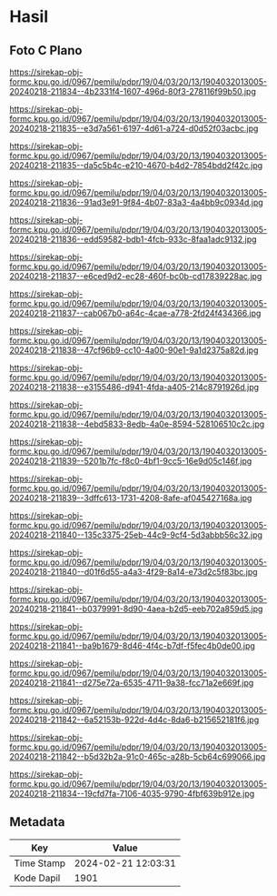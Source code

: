 # Hasil

## Foto C Plano

https://sirekap-obj-formc.kpu.go.id/0967/pemilu/pdpr/19/04/03/20/13/1904032013005-20240218-211834--4b2331f4-1607-496d-80f3-278116f99b50.jpg

https://sirekap-obj-formc.kpu.go.id/0967/pemilu/pdpr/19/04/03/20/13/1904032013005-20240218-211835--e3d7a561-6197-4d61-a724-d0d52f03acbc.jpg

https://sirekap-obj-formc.kpu.go.id/0967/pemilu/pdpr/19/04/03/20/13/1904032013005-20240218-211835--da5c5b4c-e210-4670-b4d2-7854bdd2f42c.jpg

https://sirekap-obj-formc.kpu.go.id/0967/pemilu/pdpr/19/04/03/20/13/1904032013005-20240218-211836--91ad3e91-9f84-4b07-83a3-4a4bb9c0934d.jpg

https://sirekap-obj-formc.kpu.go.id/0967/pemilu/pdpr/19/04/03/20/13/1904032013005-20240218-211836--edd59582-bdb1-4fcb-933c-8faa1adc9132.jpg

https://sirekap-obj-formc.kpu.go.id/0967/pemilu/pdpr/19/04/03/20/13/1904032013005-20240218-211837--e6ced9d2-ec28-460f-bc0b-cd17839228ac.jpg

https://sirekap-obj-formc.kpu.go.id/0967/pemilu/pdpr/19/04/03/20/13/1904032013005-20240218-211837--cab067b0-a64c-4cae-a778-2fd24f434366.jpg

https://sirekap-obj-formc.kpu.go.id/0967/pemilu/pdpr/19/04/03/20/13/1904032013005-20240218-211838--47cf96b9-cc10-4a00-90e1-9a1d2375a82d.jpg

https://sirekap-obj-formc.kpu.go.id/0967/pemilu/pdpr/19/04/03/20/13/1904032013005-20240218-211838--e3155486-d941-4fda-a405-214c8791926d.jpg

https://sirekap-obj-formc.kpu.go.id/0967/pemilu/pdpr/19/04/03/20/13/1904032013005-20240218-211838--4ebd5833-8edb-4a0e-8594-528106510c2c.jpg

https://sirekap-obj-formc.kpu.go.id/0967/pemilu/pdpr/19/04/03/20/13/1904032013005-20240218-211839--5201b7fc-f8c0-4bf1-9cc5-16e9d05c146f.jpg

https://sirekap-obj-formc.kpu.go.id/0967/pemilu/pdpr/19/04/03/20/13/1904032013005-20240218-211839--3dffc613-1731-4208-8afe-af045427168a.jpg

https://sirekap-obj-formc.kpu.go.id/0967/pemilu/pdpr/19/04/03/20/13/1904032013005-20240218-211840--135c3375-25eb-44c9-9cf4-5d3abbb56c32.jpg

https://sirekap-obj-formc.kpu.go.id/0967/pemilu/pdpr/19/04/03/20/13/1904032013005-20240218-211840--d01f6d55-a4a3-4f29-8a14-e73d2c5f83bc.jpg

https://sirekap-obj-formc.kpu.go.id/0967/pemilu/pdpr/19/04/03/20/13/1904032013005-20240218-211841--b0379991-8d90-4aea-b2d5-eeb702a859d5.jpg

https://sirekap-obj-formc.kpu.go.id/0967/pemilu/pdpr/19/04/03/20/13/1904032013005-20240218-211841--ba9b1679-8d46-4f4c-b7df-f5fec4b0de00.jpg

https://sirekap-obj-formc.kpu.go.id/0967/pemilu/pdpr/19/04/03/20/13/1904032013005-20240218-211841--d275e72a-6535-4711-9a38-fcc71a2e669f.jpg

https://sirekap-obj-formc.kpu.go.id/0967/pemilu/pdpr/19/04/03/20/13/1904032013005-20240218-211842--6a52153b-922d-4d4c-8da6-b215652181f6.jpg

https://sirekap-obj-formc.kpu.go.id/0967/pemilu/pdpr/19/04/03/20/13/1904032013005-20240218-211842--b5d32b2a-91c0-465c-a28b-5cb64c699066.jpg

https://sirekap-obj-formc.kpu.go.id/0967/pemilu/pdpr/19/04/03/20/13/1904032013005-20240218-211834--19cfd7fa-7106-4035-9790-4fbf639b912e.jpg


## Metadata

| Key        | Value               |
| ---------- | ------------------- |
| Time Stamp | 2024-02-21 12:03:31 |
| Kode Dapil | 1901                |



